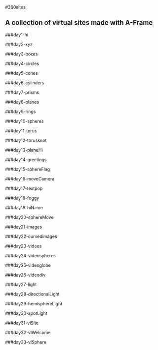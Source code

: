 #360sites
## A collection of virtual sites made with A-Frame


###day1-hi

###day2-xyz

###day3-boxes

###day4-circles

###day5-cones

###day6-cylinders

###day7-prisms

###day8-planes

###day9-rings

###day10-spheres

###day11-torus

###day12-torusknot

###day13-planeHi

###day14-greetings

###day15-sphereFlag

###day16-moveCamera

###day17-textpop

###day18-foggy

###day19-hiName

###day20-sphereMove

###day21-images

###day22-curvedimages

###day23-videos

###day24-videospheres

###day25-videoglobe

###day26-videodiv

###day27-light

###day28-directionalLight

###day29-hemisphereLight

###day30-spotLight

###day31-vlSite

###day32-vlWelcome

###day33-vlSphere
